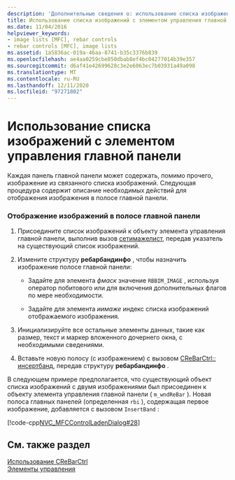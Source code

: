 ```yaml
---
description: 'Дополнительные сведения о: использование списка изображений с элементом управления "Главная панель"'
title: Использование списка изображений с элементом управления главной панели
ms.date: 11/04/2016
helpviewer_keywords:
- image lists [MFC], rebar controls
- rebar controls [MFC], image lists
ms.assetid: 1a5836ac-019a-46aa-8741-b35c3376b839
ms.openlocfilehash: ae4aa0259cbe850dbab8ef4bc04277014b39e357
ms.sourcegitcommit: d6af41e42699628c3e2e6063ec7b03931a49a098
ms.translationtype: MT
ms.contentlocale: ru-RU
ms.lasthandoff: 12/11/2020
ms.locfileid: "97271802"
---
```

# <a name="using-an-image-list-with-a-rebar-control"></a>Использование списка изображений с элементом управления главной панели

Каждая панель главной панели может содержать, помимо прочего, изображение из связанного списка изображений. Следующая процедура содержит описание необходимых действий для отображения изображения в полосе главной панели.

### <a name="to-display-images-in-a-rebar-band"></a>Отображение изображений в полосе главной панели

1. Присоедините список изображений к объекту элемента управления главной панели, выполнив вызов [сетимажелист](../mfc/reference/crebarctrl-class.md#setimagelist), передав указатель на существующий список изображений.

1. Измените структуру **ребарбандинфо** , чтобы назначить изображение полосе главной панели:

   - Задайте для элемента *фмаск* значение `RBBIM_IMAGE` , используя оператор побитового или для включения дополнительных флагов по мере необходимости.

   - Задайте для элемента *иимаже* индекс списка изображений отображаемого изображения.

1. Инициализируйте все остальные элементы данных, такие как размер, текст и маркер вложенного дочернего окна, с необходимыми сведениями.

1. Вставьте новую полосу (с изображением) с вызовом [CReBarCtrl:: инсертбанд](../mfc/reference/crebarctrl-class.md#insertband), передав структуру **ребарбандинфо** .

В следующем примере предполагается, что существующий объект списка изображений с двумя изображениями был присоединен к объекту элемента управления главной панели ( `m_wndReBar` ). Новая полоса главных панелей (определенная `rbi` ), содержащая первое изображение, добавляется с вызовом `InsertBand` :

[!code-cpp[NVC_MFCControlLadenDialog#28](../mfc/codesnippet/cpp/using-an-image-list-with-a-rebar-control_1.cpp)]

## <a name="see-also"></a>См. также раздел

[Использование CReBarCtrl](../mfc/using-crebarctrl.md)<br/>
[Элементы управления](../mfc/controls-mfc.md)
